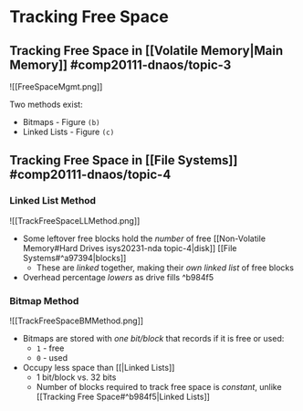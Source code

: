 # Tracking Free Space

## Tracking Free Space in [[Volatile Memory|Main Memory]] #comp20111-dnaos/topic-3 

![[FreeSpaceMgmt.png]]

Two methods exist:
- Bitmaps - Figure `(b)`
- Linked Lists - Figure `(c)`

## Tracking Free Space in [[File Systems]] #comp20111-dnaos/topic-4 

### Linked List Method

![[TrackFreeSpaceLLMethod.png]]

- Some leftover free blocks hold the *number* of free [[Non-Volatile Memory#Hard Drives isys20231-nda topic-4|disk]] [[File Systems#^a97394|blocks]]
	- These are *linked* together, making their *own linked list* of free blocks
- Overhead percentage *lowers* as drive fills ^b984f5

### Bitmap Method
![[TrackFreeSpaceBMMethod.png]]
- Bitmaps are stored with *one bit/block* that records if it is free or used:
	- `1` - free
	- `0` - used
- Occupy less space than [[|Linked Lists]]
	- 1 bit/block vs. 32 bits
	- Number of blocks required to track free space is *constant*, unlike [[Tracking Free Space#^b984f5|Linked Lists]]